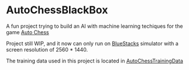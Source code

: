 # AutoChessBlackBox
A fun project trying to build an AI with machine learning techiques for the game [Auto Chess](https://www.zizouqi.com)

Project still WIP, and it now can only run on [BlueStacks](https://www.bluestacks.com/) simulator with a screen resolution of 2560 * 1440.

The training data used in this project is located in [AutoChessTrainingData](https://github.com/theBlackBoxAI/AutoChessTrainingData)

